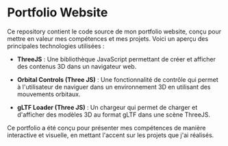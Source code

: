 # Portfolio Website

Ce repository contient le code source de mon portfolio website, conçu pour mettre en valeur mes compétences et mes projets. Voici un aperçu des principales technologies utilisées :

- **ThreeJS** : Une bibliothèque JavaScript permettant de créer et afficher des contenus 3D dans un navigateur web.
  
- **Orbital Controls (Three JS)** : Une fonctionnalité de contrôle qui permet à l'utilisateur de naviguer dans un environnement 3D en utilisant des mouvements orbitaux.

- **gLTF Loader (Three JS)** : Un chargeur qui permet de charger et d'afficher des modèles 3D au format gLTF dans une scène ThreeJS.

Ce portfolio a été conçu pour présenter mes compétences de manière interactive et visuelle, en mettant l'accent sur les projets que j'ai réalisés.
